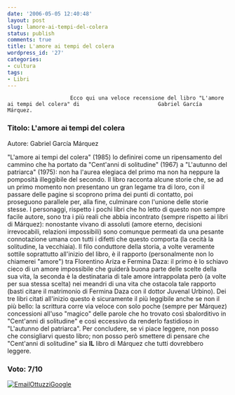 ```yaml
---
date: '2006-05-05 12:40:48'
layout: post
slug: lamore-ai-tempi-del-colera
status: publish
comments: true
title: L'amore ai tempi del colera
wordpress_id: '27'
categories:
- cultura
tags:
- Libri
---
```


                        Ecco qui una veloce recensione del libro "L'amore ai tempi del colera" di                         Gabriel García Márquez.


###                          Titolo: L'amore ai tempi del colera
Autore: Gabriel García Márquez


"L'amore ai tempi del colera" (1985) lo definirei come un ripensamento                         del cammino che ha portato da "Cent'anni di solitudine" (1967) a                         "L'autunno del patriarca" (1975): non ha l'aurea elegiaca del primo ma                         non ha neppure la pomposità illeggibile del secondo.
Il libro racconta alcune storie che, se ad un primo momento non presentano                         un gran legame tra di loro, con il passare delle pagine si scoprono                         prima dei punti di contatto, poi proseguono parallele per, alla fine,                         culminare con l'unione delle storie stesse.                         I personaggi, rispetto i pochi libri che ho letto di questo non sempre                         facile autore, sono tra i più reali che abbia incontrato (sempre rispetto                         ai libri di Márquez): nonostante vivano di assoluti (amore eterno,                         decisioni irrevocabili, relazioni impossibili) sono comunque permeati da una                         pesante connotazione umana con tutti i difetti che questo comporta (la                         cecità la solitudine, la vecchiaia).
Il filo conduttore della storia, a volte veramente sottile soprattutto                         all'inizio del libro, è il rapporto (personalmente non lo chiamerei                         "amore") tra Florentino Ariza e Fermina Daza: il primo è lo schiavo                         cieco di un amore impossibile che guiderà buona parte delle scelte                         della sua vita, la seconda è la destinataria di tale amore intrappolata                         però (a volte per sua stessa scelta) nei meandri di una vita che                         ostacola tale rapporto (basti citare il matrimonio di Fermina Daza con il                         dottor Juvenal Urbino).
Dei tre libri citati all'inizio questo è sicuramente il più                         leggibile anche se non il più bello: la scrittura corre via veloce con                         solo poche (sempre per Márquez) concessioni all'uso "magico" delle                         parole che ho trovato così sbalorditivo in "Cent'anni di solitudine"                         e così eccessivo da renderlo fastidioso in "L'autunno del patriarca".
Per concludere, se vi piace leggere, non posso che consigliarvi questo                         libro; non posso però smettere di pensare che "Cent'anni di solitudine"                         sia **IL** libro di Márquez che tutti dovrebbero leggere.


### Voto: 7/10


[![EmailOttuzziGoogle](/images/2008/02/ottuzzigoogle.png)](mailto:ottuzzi@gmail.com)
